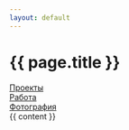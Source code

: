 ```yaml
---
layout: default
---
```

<div class='container-fluid'>
    <div class='row'>
        <div class='col-md-8 col-12'>
            <h1 class='main-color'>{{ page.title }}</h1>
        </div>
        <div class='col-md-4 col-12'>
            <a class='link-top {% if page.permalink == "/projects/" %}active{% endif %}' style='display: block;' href='{{site.url}}/projects'>Проекты</a>
            <a class='link-top  {% if page.permalink == "/work/" %}active{% endif %}' style='display: block;' href='{{site.url}}/work'>Работа</a>
            <a class='link-top  {% if page.permalink == "/photo/" %}active{% endif %}' style='display: block;' href='{{site.url}}/photo'>Фотография</a>
        </div>
    </div>
    <div class='row'>
        {{ content }}
    </div>
</div>